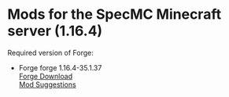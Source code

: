 # Mods for the SpecMC Minecraft server (1.16.4)
Required version of Forge: 
- Forge forge 1.16.4-35.1.37\
[Forge Download](https://files.minecraftforge.net/maven/net/minecraftforge/forge/1.16.4-35.1.37/forge-1.16.4-35.1.37-installer.jar)\
[Mod Suggestions](https://docs.google.com/spreadsheets/d/e/2PACX-1vQ4BwVXEJU55xGKanA0vi6iQr2fNIE0K2jF6UWkeuz2cpbp9NfSQB1nh7-LJgjv3XfSR9JF4OYSDnAJ/pubhtml)
